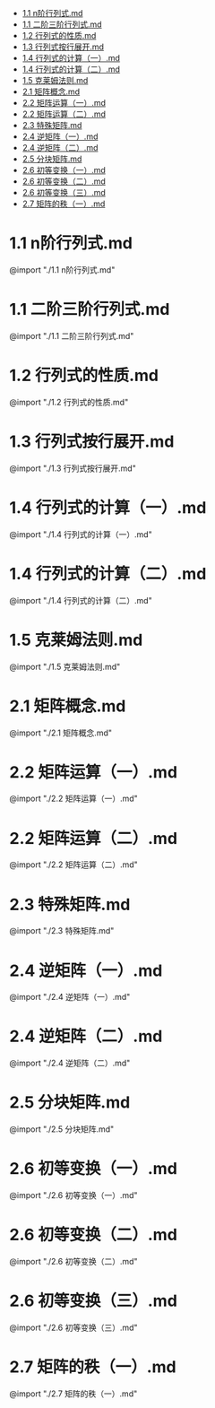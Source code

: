 - [1.1 n阶行列式.md](#11-n阶行列式md)
- [1.1 二阶三阶行列式.md](#11-二阶三阶行列式md)
- [1.2 行列式的性质.md](#12-行列式的性质md)
- [1.3 行列式按行展开.md](#13-行列式按行展开md)
- [1.4 行列式的计算（一）.md](#14-行列式的计算一md)
- [1.4 行列式的计算（二）.md](#14-行列式的计算二md)
- [1.5 克莱姆法则.md](#15-克莱姆法则md)
- [2.1 矩阵概念.md](#21-矩阵概念md)
- [2.2 矩阵运算（一）.md](#22-矩阵运算一md)
- [2.2 矩阵运算（二）.md](#22-矩阵运算二md)
- [2.3 特殊矩阵.md](#23-特殊矩阵md)
- [2.4 逆矩阵（一）.md](#24-逆矩阵一md)
- [2.4 逆矩阵（二）.md](#24-逆矩阵二md)
- [2.5 分块矩阵.md](#25-分块矩阵md)
- [2.6 初等变换（一）.md](#26-初等变换一md)
- [2.6 初等变换（二）.md](#26-初等变换二md)
- [2.6 初等变换（三）.md](#26-初等变换三md)
- [2.7 矩阵的秩（一）.md](#27-矩阵的秩一md)


# 1.1 n阶行列式.md

@import "./1.1 n阶行列式.md"

# 1.1 二阶三阶行列式.md

@import "./1.1 二阶三阶行列式.md"

# 1.2 行列式的性质.md

@import "./1.2 行列式的性质.md"

# 1.3 行列式按行展开.md

@import "./1.3 行列式按行展开.md"

# 1.4 行列式的计算（一）.md

@import "./1.4 行列式的计算（一）.md"

# 1.4 行列式的计算（二）.md

@import "./1.4 行列式的计算（二）.md"

# 1.5 克莱姆法则.md

@import "./1.5 克莱姆法则.md"

# 2.1 矩阵概念.md

@import "./2.1 矩阵概念.md"

# 2.2 矩阵运算（一）.md

@import "./2.2 矩阵运算（一）.md"

# 2.2 矩阵运算（二）.md

@import "./2.2 矩阵运算（二）.md"

# 2.3 特殊矩阵.md

@import "./2.3 特殊矩阵.md"

# 2.4 逆矩阵（一）.md

@import "./2.4 逆矩阵（一）.md"

# 2.4 逆矩阵（二）.md

@import "./2.4 逆矩阵（二）.md"

# 2.5 分块矩阵.md

@import "./2.5 分块矩阵.md"

# 2.6 初等变换（一）.md

@import "./2.6 初等变换（一）.md"

# 2.6 初等变换（二）.md

@import "./2.6 初等变换（二）.md"

# 2.6 初等变换（三）.md

@import "./2.6 初等变换（三）.md"

# 2.7 矩阵的秩（一）.md

@import "./2.7 矩阵的秩（一）.md"